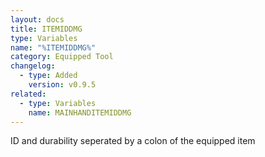 ```yaml
---
layout: docs
title: ITEMIDDMG
type: Variables
name: "%ITEMIDDMG%"
category: Equipped Tool
changelog:
  - type: Added
    version: v0.9.5
related:
  - type: Variables
    name: MAINHANDITEMIDDMG
---
```

ID and durability seperated by a colon of the equipped item
